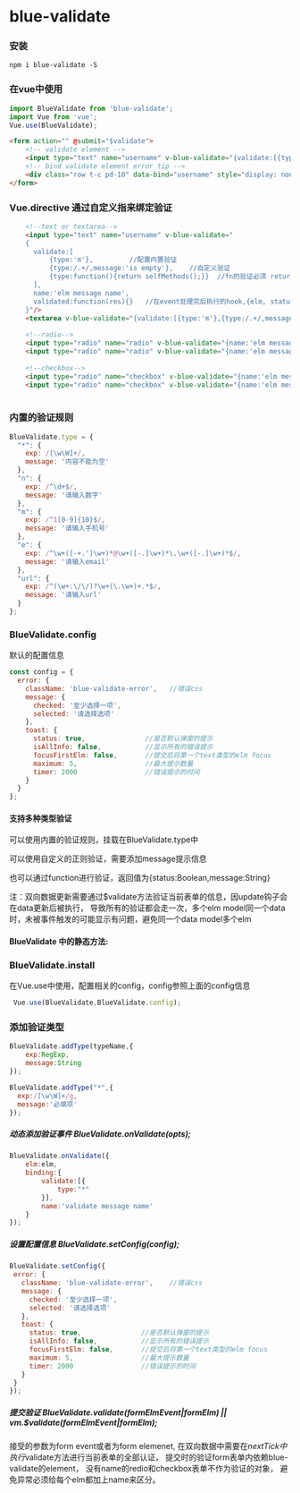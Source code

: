 # blue-validate
 
### 安装
```shell
npm i blue-validate -S
```

### 在vue中使用
```javascript
import BlueValidate from 'blue-validate';
import Vue from 'vue';
Vue.use(BlueValidate);
```

```html
<form action="" @submit="$validate">
    <!-- validate element -->
    <input type="text" name="username" v-blue-validate="{validate:[{type:'*'}]}"/>
    <!-- bind validate element error tip -->
    <div class="row t-c pd-10" data-bind="username" style="display: none;"></div>
</form>
```

### Vue.directive 通过自定义指来绑定验证

```html
    <!--text or textarea--> 
    <input type="text" name="username" v-blue-validate="
    {
      validate:[
          {type:'m'},         //配置内置验证
          {type:/.+/,message:'is empty'},    //自定义验证
          {type:function(){return selfMethods();}}  //fn的验证必须 return {status:Boolean,message:String};
      ],
      name:'elm message name',
      validated:function(res){}   //在event处理完后执行的hook,{elm, status,name,message} = res;
    }"/>
    <textarea v-blue-validate="{validate:[{type:'m'},{type:/.+/,message:'is empty'},{type:function(){return selfMethods();}}],name:'elm message name'}"></textarea>
    
    <!--radio-->
    <input type="radio" name="radio" v-blue-validate="{name:'elm message name'}"/>
    <input type="radio" name="radio" v-blue-validate="{name:'elm message name'}"/>
    
    <!--checkbox-->
    <input type="radio" name="checkbox" v-blue-validate="{name:'elm message name'}"/>
    <input type="radio" name="checkbox" v-blue-validate="{name:'elm message name'}"/>
    
```

### 内置的验证规则
```javascript
BlueValidate.type = {
  "*": {
    exp: /[\w\W]+/,
    message: '内容不能为空'
  },
  "n": {
    exp: /^\d+$/,
    message: '请输入数字'
  },
  "m": {
    exp: /^1[0-9]{10}$/,
    message: '请输入手机号'
  },
  "e": {
    exp: /^\w+([-+.']\w+)*@\w+([-.]\w+)*\.\w+([-.]\w+)*$/,
    message: '请输入email'
  },
  "url": {
    exp: /^(\w+:\/\/)?\w+(\.\w+)+.*$/,
    message: '请输入url'
  }
};
```

### BlueValidate.config
默认的配置信息
```javascript
const config = {
  error: {
    className: 'blue-validate-error',   //错误css
    message: {
      checked: '至少选择一项',
      selected: '请选择选项'
    },
    toast: {
      status: true,               //是否默认弹窗的提示
      isAllInfo: false,           //显示所有的错误提示
      focusFirstElm: false,       //提交后将第一个text类型的elm focus
      maximum: 5,                 //最大提示数量
      timer: 2000                 //错误提示的时间
    }
  }
};
```


#### 支持多种类型验证

可以使用内置的验证规则，挂载在BlueValidate.type中

可以使用自定义的正则验证，需要添加message提示信息

也可以通过function进行验证，返回值为{status:Boolean,message:String}

注：双向数据更新需要通过$validate方法验证当前表单的信息，因update钩子会在data更新后被执行，
导致所有的验证都会走一次，多个elm model同一个data时，未被事件触发的可能显示有问题，避免同一个data model多个elm

#### BlueValidate 中的静态方法:

### BlueValidate.install

在Vue.use中使用，配置相关的config，config参照上面的config信息
```javascript
 Vue.use(BlueValidate,BlueValidate.config);
```

### 添加验证类型
```javascript
BlueValidate.addType(typeName,{
    exp:RegExp,
    message:String
});
```

```javascript
BlueValidate.addType("*",{
  exp:/[\w\W]+/g,
  message:'必填项'
});
```

##### 动态添加验证事件 BlueValidate.onValidate(opts);
```javascript
BlueValidate.onValidate({
    elm:elm,
    binding:{
        validate:[{
            type:"*"
        }],
        name:'validate message name'
    }
});
```

##### 设置配置信息 BlueValidate.setConfig(config);

```javascript
BlueValidate.setConfig({
 error: {
   className: 'blue-validate-error',    //错误css
   message: {
     checked: '至少选择一项',
     selected: '请选择选项'
   },
   toast: {
     status: true,               //是否默认弹窗的提示
     isAllInfo: false,           //显示所有的错误提示
     focusFirstElm: false,       //提交后将第一个text类型的elm focus
     maximum: 5,                 //最大提示数量
     timer: 2000                 //错误提示的时间
   }
 }
});
```
##### 提交验证 BlueValidate.validate(formElmEvent|formElm) || vm.$validate(formElmEvent|formElm);
接受的参数为form event或者为form elemenet,
在双向数据中需要在$nextTick中执行$validate方法进行当前表单的全部认证，
提交时的验证form表单内依赖blue-validate的element，
没有name的redio和checkbox表单不作为验证的对象，
避免异常必须给每个elm都加上name来区分。
















